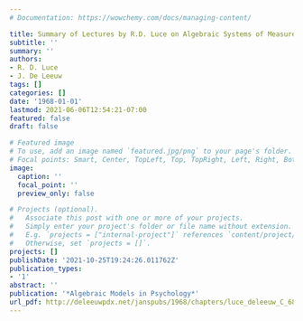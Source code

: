 ```yaml
---
# Documentation: https://wowchemy.com/docs/managing-content/

title: Summary of Lectures by R.D. Luce on Algebraic Systems of Measurement
subtitle: ''
summary: ''
authors:
- R. D. Luce
- J. De Leeuw
tags: []
categories: []
date: '1968-01-01'
lastmod: 2021-06-06T12:54:21-07:00
featured: false
draft: false

# Featured image
# To use, add an image named `featured.jpg/png` to your page's folder.
# Focal points: Smart, Center, TopLeft, Top, TopRight, Left, Right, BottomLeft, Bottom, BottomRight.
image:
  caption: ''
  focal_point: ''
  preview_only: false

# Projects (optional).
#   Associate this post with one or more of your projects.
#   Simply enter your project's folder or file name without extension.
#   E.g. `projects = ["internal-project"]` references `content/project/deep-learning/index.md`.
#   Otherwise, set `projects = []`.
projects: []
publishDate: '2021-10-25T19:24:26.011762Z'
publication_types:
- '1'
abstract: ''
publication: '*Algebraic Models in Psychology*'
url_pdf: http://deleeuwpdx.net/janspubs/1968/chapters/luce_deleeuw_C_68.pdf
---
```

